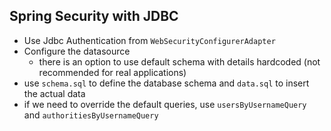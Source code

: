 ## Spring Security with JDBC

- Use Jdbc Authentication from `WebSecurityConfigurerAdapter`
- Configure the datasource
    - there is an option to use default schema with details hardcoded (not recommended for real applications)
- use `schema.sql` to define the database schema and `data.sql` to insert the actual data
- if we need to override the default queries, use `usersByUsernameQuery` and `authoritiesByUsernameQuery`  